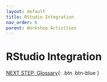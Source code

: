 ```yaml
---
layout: default
title: RStudio Integration
nav_order: 6
parent: Workshop Activities
---
```


# RStudio Integration

[NEXT STEP: Glossary](act-6.html){: .btn .btn-blue }
